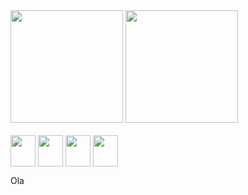 


<div>
<img height="180em" src="https://github-readme-stats.vercel.app/api?username=gabrielvictor0&show_icons=true&theme=radical">
<img height="180em" src=https://github-readme-stats.vercel.app/api/top-langs/?username=gabrielvictor0&layout=compact&theme=radical >
</div>

<div style="display: inline_block"><br>
<img align="center" height="50" width="40" src="https://cdn.jsdelivr.net/gh/devicons/devicon/icons/csharp/csharp-original.svg">
<img align="center" height="50" width="40" src="https://cdn.jsdelivr.net/gh/devicons/devicon/icons/css3/css3-original.svg">
<img align="center" height="50" width="40" src="https://cdn.jsdelivr.net/gh/devicons/devicon/icons/html5/html5-original.svg">
<img align="center" height="50" width="40" src="https://cdn.jsdelivr.net/gh/devicons/devicon/icons/figma/figma-original.svg">
</div>

<div>
  <p>Ola</p>
</div>

